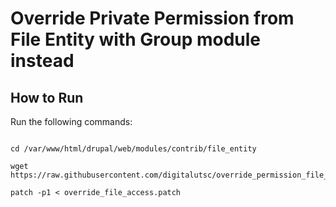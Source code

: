# Override Private Permission from File Entity with Group module instead

## How to Run

Run the following commands:

````

cd /var/www/html/drupal/web/modules/contrib/file_entity

wget https://raw.githubusercontent.com/digitalutsc/override_permission_file_entity/main/override_file_access.patch

patch -p1 < override_file_access.patch

````
